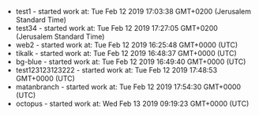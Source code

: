  - test1 - started work at: Tue Feb 12 2019 17:03:38 GMT+0200 (Jerusalem Standard Time)
 - test34 - started work at: Tue Feb 12 2019 17:27:05 GMT+0200 (Jerusalem Standard Time)
 - web2 - started work at: Tue Feb 12 2019 16:25:48 GMT+0000 (UTC)
 - tikalk - started work at: Tue Feb 12 2019 16:48:37 GMT+0000 (UTC)
 - bg-blue - started work at: Tue Feb 12 2019 16:49:40 GMT+0000 (UTC)
 - test123123123222 - started work at: Tue Feb 12 2019 17:48:53 GMT+0000 (UTC)
 - matanbranch - started work at: Tue Feb 12 2019 17:54:30 GMT+0000 (UTC)
 - octopus - started work at: Wed Feb 13 2019 09:19:23 GMT+0000 (UTC)
